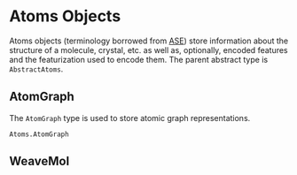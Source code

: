 # Atoms Objects

Atoms objects (terminology borrowed from [ASE](https://wiki.fysik.dtu.dk/ase/)) store information about the structure of a molecule, crystal, etc. as well as, optionally, encoded features and the featurization used to encode them. The parent abstract type is `AbstractAtoms`.

## AtomGraph
The `AtomGraph` type is used to store atomic graph representations.

```@docs
Atoms.AtomGraph
```

## WeaveMol